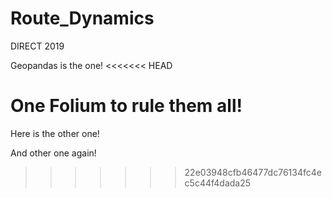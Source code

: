 # Route_Dynamics
DIRECT 2019 

Geopandas is the one! 
<<<<<<< HEAD

One Folium to rule them all!
=======
Here is the other one! 


And other one again!
>>>>>>> 22e03948cfb46477dc76134fc4ec5c44f4dada25
